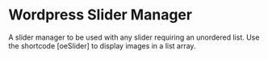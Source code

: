 # Wordpress Slider Manager

A slider manager to be used with any slider requiring an unordered list. Use the shortcode [oeSlider] to display images in a list array.